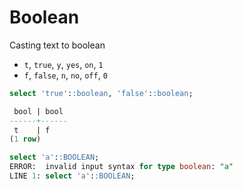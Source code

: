 # Boolean

Casting text to boolean

- `t`, `true`, `y`, `yes`, `on`, `1`
- `f`, `false`, `n`, `no`, `off`, `0`

```sql
select 'true'::boolean, 'false'::boolean;

 bool | bool
------+------
 t    | f
(1 row)
```

```sql
select 'a'::BOOLEAN;
ERROR:  invalid input syntax for type boolean: "a"
LINE 1: select 'a'::BOOLEAN;
```
